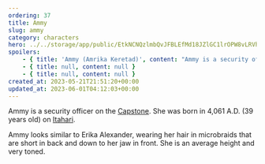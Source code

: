 ```yaml
---
ordering: 37
title: Ammy
slug: ammy
category: characters
hero: ../../storage/app/public/EtkNCNQzlmbQvJFBLEfMd18JZlGC1lrOPW8vLRVh.jpg
spoilers:
    - { title: 'Ammy (Amrika Keretad)', content: "Ammy is a security officer on the [Capstone](/category/spaceships/capstone). She was born in 4,061 A.D. (39 years old) on [Itahari](/category/planets-cities/itahari). Ammy taught [Davi](/category/characters/davi) how to knit.\r\n\r\nAmmy looks similar to Erika Alexander, wearing her hair in microbraids that are short in back and down to her jaw in front. She is an average height and very toned.\r\n\r\n**Pronunciation:**\r\n- om ree’ kuh\r\n- care’ todd" }
    - { title: null, content: null }
    - { title: null, content: null }
created_at: 2023-05-21T21:51:20+00:00
updated_at: 2023-06-01T04:12:03+00:00
---
```

Ammy is a security officer on the [Capstone](/category/spaceships/capstone). She was born in 4,061 A.D. (39 years old) on [Itahari](/category/planets-cities/itahari).

Ammy looks similar to Erika Alexander, wearing her hair in microbraids that are short in back and down to her jaw in front. She is an average height and very toned.